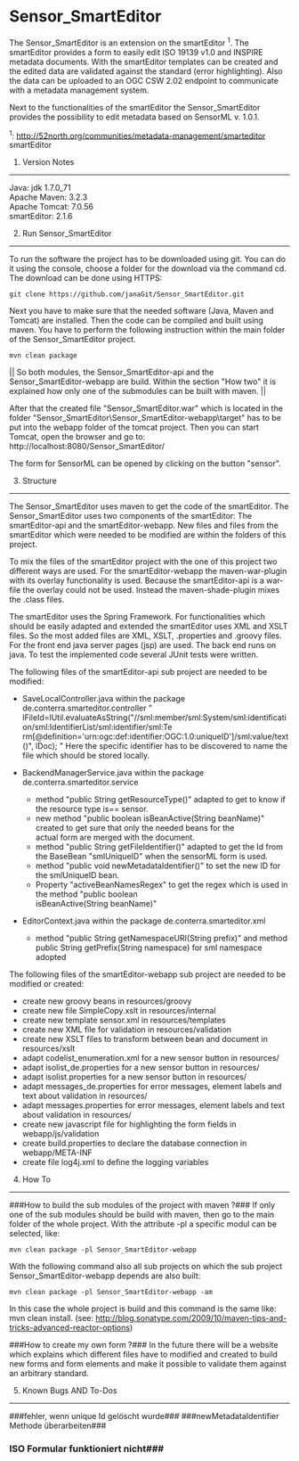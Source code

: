 Sensor_SmartEditor
==================
The Sensor\_SmartEditor is an extension on the smartEditor <sup>1</sup>. The smartEditor provides a form to easily edit ISO 19139 v1.0 and INSPIRE metadata documents. With the smartEditor templates can be created and the edited data are validated against the standard (error highlighting). Also the data can be uploaded to an OGC CSW 2.02 endpoint to communicate with a metadata management system.

Next to the functionalities of the smartEditor the Sensor\_SmartEditor provides the possibility to edit metadata based on SensorML v. 1.0.1.

<sup>1</sup>: http://52north.org/communities/metadata-management/smarteditor   smartEditor

1. Version Notes
--------------
Java: jdk 1.7.0_71 <br>
Apache Maven: 3.2.3 <br>
Apache Tomcat: 7.0.56 <br>
smartEditor: 2.1.6 <br>

2. Run Sensor_SmartEditor
-------------
To run the software the project has to be downloaded using git. You can do it using the console, choose a folder for the download via the command cd. 
The download can be done using HTTPS:
<pre><code>git clone https://github.com/janaGit/Sensor_SmartEditor.git
</code></pre>

Next you have to make sure that the needed software (Java, Maven and Tomcat) are installed. Then the code can be compiled and built using maven. You have to perform the following instruction within the main folder of the Sensor\_SmartEditor project. 
<pre><code>mvn clean package
</code></pre>
||  So both modules, the Sensor\_SmartEditor-api and the Sensor\_SmartEditor-webapp are build. Within the section "How two" it is explained how only one of the submodules can be built with maven.  ||

After that the created file "Sensor\_SmartEditor.war" which is located in the folder "Sensor\_SmartEditor\Sensor_SmartEditor-webapp\target" has to be put into the webapp folder of the tomcat project.
Then you can start Tomcat, open the browser and go to: http://localhost:8080/Sensor_SmartEditor/

The form for SensorML can be opened by clicking on the button "sensor".


3. Structure
---------
The Sensor\_SmartEditor uses maven to get the code of the smartEditor. The Sensor\_SmartEditor uses two components of the smartEditor: The smartEditor-api and the smartEditor-webapp. New files and files from the smartEditor which were needed to be modified are within the folders of this project.

To mix the files of the smartEditor project with the one of this project two different ways are used. For the smartEditor-webapp the maven-war-plugin with its overlay functionality is used. Because the smartEditor-api is a war-file the overlay could not be used. Instead the maven-shade-plugin mixes the .class files.

The smartEditor uses the Spring Framework. For functionalities which should be easily adapted and extended the smartEditor uses XML and XSLT files. So the most added files are XML, XSLT, .properties and .groovy files. For the front end java server pages (jsp) are used. The back end runs on java. To test the implemented code several JUnit tests were written. 

The following files of the smartEditor-api sub project are needed to be modified:

- SaveLocalController.java within the package de.conterra.smarteditor.controller 
 " lFileId=lUtil.evaluateAsString("//sml:member/sml:System/sml:identification/sml:IdentifierList/sml:identifier/sml:Te  rm[@definition='urn:ogc:def:identifier:OGC:1.0:uniqueID']/sml:value/text()", lDoc); "
Here the specific identifier has to be discovered to name the file which should be stored locally.

- BackendManagerService.java within the package de.conterra.smarteditor.service
  - method "public String getResourceType()" adapted to get to know if the resource type is== sensor.
  - new method "public boolean isBeanActive(String beanName)" created to get sure that only the needed beans for the  
    actual form are merged with the document.
  - method "public String getFileIdentifier()" adapted to get the Id from the BaseBean "smlUniqueID" when the sensorML     form is used.
  - method "public void newMetadataIdentifier()" to set the new ID for the smlUniqueID bean.
  - Property "activeBeanNamesRegex" to get the regex which is used in the method "public boolean  
    isBeanActive(String beanName)"

- EditorContext.java within the package de.conterra.smarteditor.xml
  - method "public String getNamespaceURI(String prefix)" and method public String getPrefix(String namespace) for sml     namespace adopted

The following files of the smartEditor-webapp sub project are needed to be modified or created:

 - create new groovy beans in resources/groovy
 - create new file SimpleCopy.xslt in resources/internal
 - create new template sensor.xml in resources/templates
 - create new XML file for validation in resources/validation
 - create new XSLT files to transform between bean and document in resources/xslt
 - adapt codelist_enumeration.xml for a new sensor button in resources/
 - adapt isolist_de.properties for a new sensor button in resources/
 - adapt isolist.properties for a new sensor button in resources/
 - adapt messages_de.properties for error messages, element labels and text about validation in resources/
 - adapt messages.properties for error messages, element labels and text about validation in resources/
 - create new javascript file for highlighting the form fields in webapp/js/validation
 - create build.properties to declare the database connection in webapp/META-INF
 - create file log4j.xml to define the logging variables

4. How To
-------
###How to build the sub modules of the project with maven ?###
If only one of the sub modules should be build with maven, then go to the main folder of the whole project. With the attribute -pl a specific modul can be selected, like:
<pre><code>mvn clean package -pl Sensor_SmartEditor-webapp
</code></pre>
With the following command also all sub projects on which the sub project Sensor\_SmartEditor-webapp depends are also built: 
<pre><code>mvn clean package -pl Sensor_SmartEditor-webapp -am
</code></pre>
In this case the whole project is build and this command is the same like: mvn clean install.
(see: http://blog.sonatype.com/2009/10/maven-tips-and-tricks-advanced-reactor-options)

###How to create my own form ?###
In the future there will be a website which explains which different files have to modified and created to build new forms and form elements and make it possible to validate them against an arbitrary standard.


5. Known Bugs AND To-Dos
-----------
###fehler, wenn unique Id gelöscht wurde###
###newMetadataIdentifier Methode überarbeiten###
### ISO Formular funktioniert nicht###
